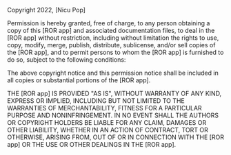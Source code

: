 Copyright 2022, [Nicu Pop]

Permission is hereby granted, free of charge, to any person obtaining a copy of this [ROR app] and associated documentation files, to deal in the [ROR app] without restriction, including without limitation the rights to use, copy, modify, merge, publish, distribute, sublicense, and/or sell copies of the [ROR app], and to permit persons to whom the [ROR app] is furnished to do so, subject to the following conditions:

The above copyright notice and this permission notice shall be included in all copies or substantial portions of the [ROR app].

THE [ROR app] IS PROVIDED "AS IS", WITHOUT WARRANTY OF ANY KIND, EXPRESS OR IMPLIED, INCLUDING BUT NOT LIMITED TO THE WARRANTIES OF MERCHANTABILITY, FITNESS FOR A PARTICULAR PURPOSE AND NONINFRINGEMENT. IN NO EVENT SHALL THE AUTHORS OR COPYRIGHT HOLDERS BE LIABLE FOR ANY CLAIM, DAMAGES OR OTHER LIABILITY, WHETHER IN AN ACTION OF CONTRACT, TORT OR OTHERWISE, ARISING FROM, OUT OF OR IN CONNECTION WITH THE [ROR app] OR THE USE OR OTHER DEALINGS IN THE [ROR app].

